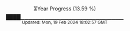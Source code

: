 <p align="center">
⏳Year Progress (13.59 %)<br>
████▁▁▁▁▁▁▁▁▁▁▁▁▁▁▁▁▁▁▁▁▁▁▁▁▁▁ <br>
<sub>Updated: Mon, 19 Feb 2024 18:02:57 GMT</sub>
</p>

